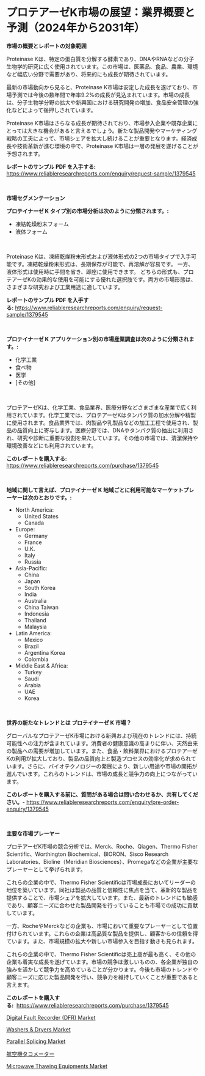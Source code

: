 <p><h1>プロテアーゼK市場の展望：業界概要と予測（2024年から2031年）</h1></p><p><strong>市場の概要とレポートの対象範囲</strong></p>
<p><p>Proteinase Kは、特定の蛋白質を分解する酵素であり、DNAやRNAなどの分子生物学的研究に広く使用されています。この市場は、医薬品、食品、農業、環境など幅広い分野で需要があり、将来的にも成長が期待されています。</p><p>最新の市場動向から見ると、Proteinase K市場は安定した成長を遂げており、市場予測では今後の数年間で年率9.2%の成長が見込まれています。市場の成長は、分子生物学分野の拡大や新興国における研究開発の増加、食品安全管理の強化などによって後押しされています。</p><p>Proteinase K市場はさらなる成長が期待されており、市場参入企業や既存企業にとっては大きな機会があると言えるでしょう。新たな製品開発やマーケティング戦略の工夫によって、市場シェアを拡大し続けることが重要となります。経済成長や技術革新が進む環境の中で、Proteinase K市場は一層の発展を遂げることが予想されます。</p></p>
<p><strong>レポートのサンプル PDF を入手する:</strong> <a href="https://www.reliableresearchreports.com/enquiry/request-sample/1379545">https://www.reliableresearchreports.com/enquiry/request-sample/1379545</a></p>
<p>&nbsp;</p>
<p><strong>市場セグメンテーション</strong></p>
<p><strong>プロテイナーゼ K タイプ別の市場分析は次のように分類されます。:</strong></p>
<p><ul><li>凍結乾燥粉末フォーム</li><li>液体フォーム</li></ul></p>
<p>&nbsp;</p>
<p><p>Proteinase Kは、凍結乾燥粉末形式および液体形式の2つの市場タイプで入手可能です。凍結乾燥粉末形式は、長期保存が可能で、再溶解が容易です。 一方、液体形式は使用時に手間を省き、即座に使用できます。 どちらの形式も、プロテアーゼKの効果的な使用を可能にする優れた選択肢です。両方の市場形態は、さまざまな研究および工業用途に適しています。</p></p>
<p><strong>レポートのサンプル PDF を入手する:</strong>&nbsp;<a href="https://www.reliableresearchreports.com/enquiry/request-sample/1379545">https://www.reliableresearchreports.com/enquiry/request-sample/1379545</a></p>
<p>&nbsp;</p>
<p><strong> プロテイナーゼ K アプリケーション別の市場産業調査は次のように分類されます。:</strong></p>
<p><ul><li>化学工業</li><li>食べ物</li><li>医学</li><li>[その他]</li></ul></p>
<p>&nbsp;</p>
<p><p>プロテアーゼKは、化学工業、食品業界、医療分野などさまざまな産業で広く利用されています。化学工業では、プロテアーゼKはタンパク質の加水分解や精製に使用されます。食品業界では、肉製品や乳製品などの加工工程で使用され、製品の品質向上に寄与します。医療分野では、DNAやタンパク質の抽出に利用され、研究や診断に重要な役割を果たしています。その他の市場では、清潔保持や環境改善などにも利用されています。</p></p>
<p><strong>このレポートを購入する:</strong>&nbsp; <a href="https://www.reliableresearchreports.com/purchase/1379545">https://www.reliableresearchreports.com/purchase/1379545</a></p>
<p>&nbsp;</p>
<p><strong>地域に関して言えば、プロテイナーゼ K 地域ごとに利用可能なマーケットプレーヤーは次のとおりです。:</strong></p>
<p><ul>
    <li>
        North America:
        <ul>
            <li>United States</li>
            <li>Canada</li>
        </ul>
    </li>
    <li>
        Europe:
        <ul>
            <li>Germany</li>
            <li>France</li>
            <li>U.K.</li>
            <li>Italy</li>
            <li>Russia</li>
        </ul>
    </li>
    <li>
        Asia-Pacific:
        <ul>
            <li>China</li>
            <li>Japan</li>
            <li>South Korea</li>
            <li>India</li>
            <li>Australia</li>
            <li>China Taiwan</li>
            <li>Indonesia</li>
            <li>Thailand</li>
            <li>Malaysia</li>
        </ul>
    </li>
    <li>
        Latin America:
        <ul>
            <li>Mexico</li>
            <li>Brazil</li>
            <li>Argentina Korea</li>
            <li>Colombia</li>
        </ul>
    </li>
    <li>
        Middle East & Africa:
        <ul>
            <li>Turkey</li>
            <li>Saudi</li>
            <li>Arabia</li>
            <li>UAE</li>
            <li>Korea</li>
        </ul>
    </li>
    </ul></p>
<p>&nbsp;</p>
<p><strong>世界の新たなトレンドとは プロテイナーゼ K 市場？</strong></p>
<p><p>グローバルなプロテアーゼK市場における新興および現在のトレンドには、持続可能性への注力が含まれています。消費者の健康意識の高まりに伴い、天然由来の製品への需要が増加しています。また、食品・飲料業界におけるプロテアーゼKの利用が拡大しており、製品の品質向上と製造プロセスの効率化が求められています。さらに、バイオテクノロジーの発展により、新しい用途や市場の開拓が進んでいます。これらのトレンドは、市場の成長と競争力の向上につながっています。</p></p>
<p><strong>このレポートを購入する前に、質問がある場合は問い合わせるか、共有してください。</strong>- <a href="https://www.reliableresearchreports.com/enquiry/pre-order-enquiry/1379545">https://www.reliableresearchreports.com/enquiry/pre-order-enquiry/1379545</a></p>
<p>&nbsp;</p>
<p><strong>主要な市場プレーヤー</strong></p>
<p><p>プロテアーゼK市場の競合分析では、Merck、Roche、Qiagen、Thermo Fisher Scientific、Worthington Biochemical、BIORON、Sisco Research Laboratories、Bioline（Meridian Biosciences）、Promegaなどの企業が主要なプレーヤーとして挙げられます。</p><p>これらの企業の中で、Thermo Fisher Scientificは市場成長においてリーダーの地位を築いています。同社は製品の品質と信頼性に焦点を当て、革新的な製品を提供することで、市場シェアを拡大しています。また、最新のトレンドにも敏感であり、顧客ニーズに合わせた製品開発を行っていることも市場での成功に貢献しています。</p><p>一方、RocheやMerckなどの企業も、市場において重要なプレーヤーとして位置付けられています。これらの企業は高品質な製品を提供し、顧客からの信頼を得ています。また、市場規模の拡大や新しい市場参入を目指す動きも見られます。</p><p>これらの企業の中で、Thermo Fisher Scientificは売上高が最も高く、その他の企業も着実な成長を遂げています。市場の競争は激しいものの、各企業が独自の強みを活かして競争力を高めていることが分かります。今後も市場のトレンドや顧客ニーズに応じた製品開発を行い、競争力を維持していくことが重要であると言えます。</p></p>
<p><strong>このレポートを購入する:</strong>&nbsp;&nbsp;<a href="https://www.reliableresearchreports.com/purchase/1379545">https://www.reliableresearchreports.com/purchase/1379545</a></p>
<p><p><a href="https://github.com/CliffMedina6/Market-Research-Report-List-3/blob/main/digital-fault-recorder-dfr-market.md">Digital Fault Recorder (DFR) Market</a></p><p><a href="https://issuu.com/reportprime-2/docs/washers-dryers-market-size-2030.pptx">Washers & Dryers Market</a></p><p><a href="https://view.publitas.com/reportprime-1/parallel-splicing-market-size-share-trends-analysis-report-by-application-regional-outlook-competitive-strategies-and-segment-forecasts-2024-2031/">Parallel Splicing Market</a></p><p><a href="https://github.com/mreklxf44233/Market-Research-Report-List-1/blob/main/6658570186673.md">航空機タコメーター</a></p><p><a href="https://issuu.com/reportprime-2/docs/microwave-thawing-equipments-market-size-2030.pptx">Microwave Thawing Equipments Market</a></p></p>